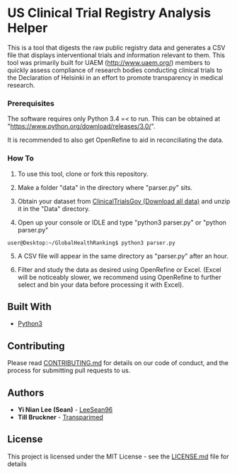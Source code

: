 # US Clinical Trial Registry Analysis Helper

This is a tool that digests the raw public registry data and generates a CSV file that displays interventional trials and information relevant to them. This tool was primarily built for UAEM (http://www.uaem.org/) members to quickly assess compliance of research bodies conducting clinical trials to the Declaration of Helsinki in an effort to promote transparency in medical research.

### Prerequisites

The software requires only Python 3.4 =< to run. This can be obtained at "https://www.python.org/download/releases/3.0/".

It is recommended to also get OpenRefine to aid in reconciliating the data.


### How To

1. To use this tool, clone or fork this repository.

2. Make a folder "data" in the directory where "parser.py" sits.

3. Obtain your dataset from [ClinicalTrialsGov (Download all data)](https://clinicaltrials.gov/ct2/resources/download#DownloadAllData) and unzip it in the "Data" directory.

4. Open up your console or IDLE and type "python3 parser.py" or "python parser.py"

```
user@Desktop:~/GlobalHealthRanking$ python3 parser.py
```

5. A CSV file will appear in the same directory as "parser.py" after an hour. 

6. Filter and study the data as desired using OpenRefine or Excel. (Excel will be noticeably slower, we recommend using OpenRefine to further select and bin your data before processing it with Excel).

## Built With

* [Python3](https://www.python.org/download/releases/3.0/)


## Contributing

Please read [CONTRIBUTING.md](https://gist.github.com/PurpleBooth/b24679402957c63ec426) for details on our code of conduct, and the process for submitting pull requests to us.


## Authors

* **Yi Nian Lee (Sean)** - [LeeSean96](https://github.com/LeeSean96)
* **Till Bruckner**  - [Transparimed](https://www.transparimed.org/)

## License

This project is licensed under the MIT License - see the [LICENSE.md](LICENSE.md) file for details


